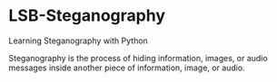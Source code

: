# LSB-Steganography
Learning Steganography with Python

Steganography is the process of hiding information, images, or audio messages inside another piece of information, image, or audio.


